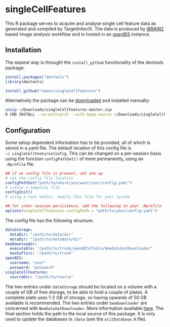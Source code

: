 # singleCellFeatures
This R package serves to acquire and analyse single cell feature data as generated and compiled by TargetInfectX. The data is produced by [iBRAIN2](http://www.infectx.org/about_us/iBRAIN2/) based image analysis workflow and is hosted in an [openBIS](http://www.targetinfectx.ch/about_us/openBIS/) instance.

## Installation
The easiest way is throught the `install_github` functionality of the devtools package:

```R
install.packages("devtools")
library(devtools)

install_github("nbenn/singleCellFeatures")
```

Alternatively the package can be [downloaded](https://github.com/nbenn/singleCellFeatures/archive/master.zip) and installed manually:

```bash
unzip ~/Downloads/singleCellFeatures-master.zip
R CMD INSTALL --no-multiarch --with-keep.source ~/Downloads/singleCellFeatures-master
```

## Configuration
Some setup dependent information has to be provided, all of which is stored in a yaml file. The default location of this config file is `~/.singleCellFeaturesConfig`. This can be changed on a per-session basis using the function `configPathSet()` of more permanently, using an `.Rprofile` file.

```R
## if no config file is present, set one up
# set the config file location
configPathSet("path/to/where/you/want/your/config.yaml")
# create a template file
configInit()
# using a text editor, modify this file for your system

## for inter-session persistence, add the following to your .Rprofile
options(singleCellFeatures.configPath = "path/to/your/config.yaml")
```

The config file has the following structure:

```yaml
dataStorage:
  dataDir: "/path/to/data/dir"
  metaDir: "/path/to/metadata/dir"
beeDownloader:
  executable: "/path/to/trunk/openBIS/Tools/BeeDataSetDownloader"
  beeSoftsrc: "/path/to/trunk"
openBIS:
  username: "user"
  password: "password"
singleCellFeatures:
  sourceDir: "/path/to/source"
```

The two entries under `dataStorage` should be located on a volume with a couple of GB of free storage, to be able to hold a couple of plates. A complete plate uses 1-2 GB of storage, so having upwards of 50 GB available is recommended. The two entries under `beeDownloader` are concerned with `BeeDataSetDownloader`. More information available [here](https://wiki.systemsx.ch/pages/viewpage.action?title=InfectX+Single+Cell+Data+Access&spaceKey=InfectXRTD). The final section holds the path to the local source of this package. It is only used to update the databases in `/data` (see the `utilDatabase.R` file).
